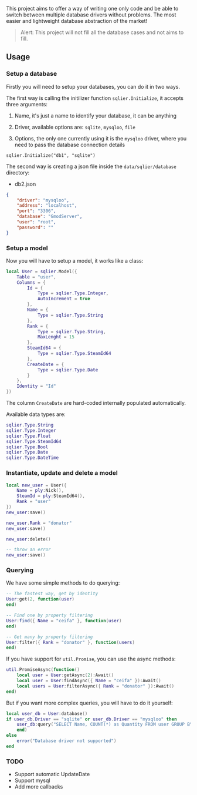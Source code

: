 This project aims to offer a way of writing one only code and be able to switch between multiple database drivers without problems. The most easier and lightweight database abstraction of the market!

> Alert: This project will not fill all the database cases and not aims to fill.

## Usage

### Setup a database

Firstly you will need to setup your databases, you can do it in two ways.

The first way is calling the initilizer function `sqlier.Initialize`, it accepts three arguments:

1. Name, it's just a name to identify your database, it can be anything

2. Driver, available options are: `sqlite`, `mysqloo`, `file`

3. Options, the only one currently using it is the `mysqloo` driver, where you need to pass the database connection details

```
sqlier.Initialize("db1", "sqlite")
```

The second way is creating a json file inside the `data/sqlier/database` directory:

* db2.json
```json
{
    "driver": "mysqloo",
    "address": "localhost",
    "port": "3306",
    "database": "GmodServer",
    "user": "root",
    "password": ""
}
```

### Setup a model

Now you will have to setup a model, it works like a class:

```lua
local User = sqlier.Model({
    Table = "user",
    Columns = {
        Id = {
            Type = sqlier.Type.Integer,
            AutoIncrement = true
        },
        Name = {
            Type = sqlier.Type.String
        },
        Rank = {
            Type = sqlier.Type.String,
            MaxLenght = 15
        },
        SteamId64 = {
            Type = sqlier.Type.SteamId64
        },
        CreateDate = {
            Type = sqlier.Type.Date
        }
    },
    Identity = "Id"
})
```

The column `CreateDate` are hard-coded internally populated automatically.

Available data types are:

```lua
sqlier.Type.String
sqlier.Type.Integer
sqlier.Type.Float
sqlier.Type.SteamId64
sqlier.Type.Bool
sqlier.Type.Date
sqlier.Type.DateTime
```

### Instantiate, update and delete a model

```lua
local new_user = User({
    Name = ply:Nick(),
    SteamId = ply:SteamId64(),
    Rank = "user"
})
new_user:save()

new_user.Rank = "donator"
new_user:save()

new_user:delete()

-- throw an error
new_user:save()
```

### Querying

We have some simple methods to do querying:

```lua
-- The fastest way, get by identity
User:get(2, function(user)
end)

-- Find one by property filtering
User:find({ Name = "ceifa" }, function(user)
end)

-- Get many by property filtering
User:filter({ Rank = "donator" }, function(users)
end)
```

If you have support for `util.Promise`, you can use the async methods:

```lua
util.PromiseAsync(function()
    local user = User:getAsync(2):Await()
    local user = User:findAsync({ Name = "ceifa" }):Await()
    local users = User:filterAsync({ Rank = "donator" }):Await()
end)
```

But if you want more complex queries, you will have to do it yourself:

```lua
local user_db = User:database()
if user_db.Driver == "sqlite" or user_db.Driver == "mysqloo" then
    user_db:query("SELECT Name, COUNT(*) as Quantity FROM user GROUP BY Name", function(names)
    end)
else
    error("Database driver not supported")
end
```

### TODO
* Support automatic UpdateDate
* Support mysql
* Add more callbacks